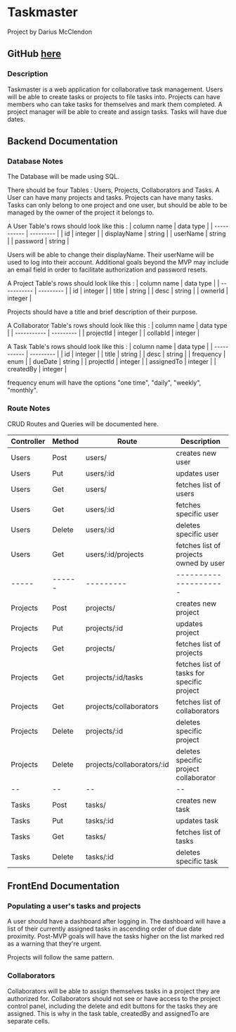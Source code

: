 # Taskmaster

 Project by Darius McClendon

## GitHub [here](https://github.com/dariusmcclendon/Taskmaster)

### Description

Taskmaster is a web application for collaborative task management. Users will be able to create tasks or projects to file tasks into. Projects can have members who can take tasks for themselves and mark them completed. A project manager will be able to create and assign tasks. Tasks will have due dates.


## Backend Documentation
### Database Notes

The Database will be made using SQL.

There should be four Tables : Users, Projects, Collaborators and Tasks. A User can have many projects and tasks. Projects can have many tasks. Tasks can only belong to one project and one user, but should be able to be managed by the owner of the project it belongs to. 

A User Table's rows should look like this :
| column name | data type |
| ----------- | --------- |
| id | integer |
| displayName | string |
| userName | string |
| password | string |

Users will be able to change their displayName. Their userName will be used to log into their account. Additional goals beyond the MVP may include an email field in order to facilitate authorization and password resets.


A Project Table's rows should look like this :
| column name | data type |
| ----------- | --------- |
| id | integer |
| title | string |
| desc | string |
| ownerId | integer |

Projects should have a title and brief description of their purpose.

A Collaborator Table's rows should look like this : 
| column name | data type |
| ----------- | --------- |
| projectId | integer |
| collabId | integer | 


A Task Table's rows should look like this :
| column name | data type |
| ----------- | --------- |
| id | integer |
| title | string |
| desc | string |
| frequency | enum |
| dueDate | string |
| projectId | integer |
| assignedTo | integer |
| createdBy | integer |

frequency enum will have the options "one time", "daily", "weekly", "monthly".

### Route Notes

CRUD Routes and Queries will be documented here.


| Controller | Method | Route | Description |
| ---------- | ------ | ----- | ----------- |
| Users | Post | users/ | creates new user |
| Users | Put | users/:id | updates user |
| Users | Get | users/ | fetches list of users |
| Users | Get | users/:id | fetches specific user |
| Users | Delete | users/:id | deletes specific user |
| Users | Get | users/:id/projects | fetches list of projects owned by user | 
| ----- | ------ | --------- | --------------------- |
| Projects | Post | projects/ | creates new project |
| Projects | Put | projects/:id | updates project |
| Projects | Get | projects/ | fetches list of projects |
| Projects | Get | projects/:id/tasks | fetches list of tasks for specific project |
| Projects | Get | projects/collaborators | fetches list of collaborators |
| Projects | Delete | projects/:id | deletes specific project |
| Projects | Delete | projects/collaborators/:id | deletes specific project collaborator |
| -- | -- | -- | -- |
| Tasks | Post | tasks/ | creates new task |
| Tasks | Put | tasks/:id | updates task |
| Tasks | Get | tasks/ | fetches list of tasks |
| Tasks | Delete | tasks/:id | deletes specific task |


## FrontEnd Documentation

### Populating a user's tasks and projects

A user should have a dashboard after logging in. The dashboard will have a list of their currently assigned tasks in ascending order of due date proximity. Post-MVP goals will have the tasks higher on the list marked red as a warning that they're urgent.

Projects will follow the same pattern.

### Collaborators

Collaborators will be able to assign themselves tasks in a project they are authorized for. Collaborators should not see or have access to the project control panel, including the delete and edit buttons for the tasks they are assigned. This is why in the task table, createdBy and assignedTo are separate cells.






